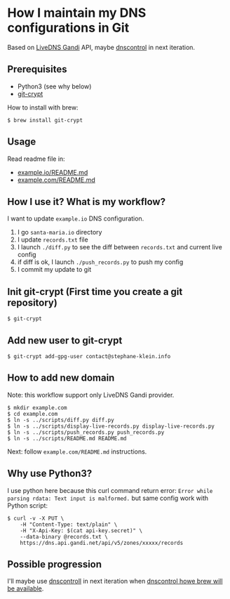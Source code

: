 # How I maintain my DNS configurations in Git

Based on [LiveDNS Gandi](https://doc.livedns.gandi.net) API, maybe [dnscontrol](https://github.com/StackExchange/dnscontrol) in next iteration.


## Prerequisites

* Python3 (see why below)
* [git-crypt](https://www.agwa.name/projects/git-crypt/)

How to install with brew:

```
$ brew install git-crypt
```

## Usage

Read readme file in:

* [example.io/README.md](cmshub.io/)
* [example.com/README.md](santa-maria.io/)


## How I use it?  What is my workflow?

I want to update `example.io` DNS configuration.

1. I go `santa-maria.io` directory
2. I update `records.txt` file
3. I launch `./diff.py` to see the diff between `records.txt` and current live config
4. if diff is ok, I launch `./push_records.py` to push my config
5. I commit my update to git


## Init git-crypt (First time you create a git repository)

```
$ git-crypt
```

## Add new user to git-crypt

```
$ git-crypt add-gpg-user contact@stephane-klein.info
```

## How to add new domain

Note: this workflow support only LiveDNS Gandi provider.

```
$ mkdir example.com
$ cd example.com
$ ln -s ../scripts/diff.py diff.py
$ ln -s ../scripts/display-live-records.py display-live-records.py
$ ln -s ../scripts/push_records.py push_records.py
$ ln -s ../scripts/README.md README.md
```

Next: follow `example.com/README.md` instructions.


## Why use Python3?

I use python here because this curl command return error: `Error while parsing rdata: Text input is malformed.` but same config work with Python script:

```
$ curl -v -X PUT \
    -H "Content-Type: text/plain" \
    -H "X-Api-Key: $(cat api-key.secret)" \
    --data-binary @records.txt \
    https://dns.api.gandi.net/api/v5/zones/xxxxx/records
```


## Possible progression

I'll maybe use [dnscontroll](https://github.com/StackExchange/dnscontrol) in next iteration when [dnscontrol howe brew will be available](https://github.com/StackExchange/dnscontrol/issues/396).
